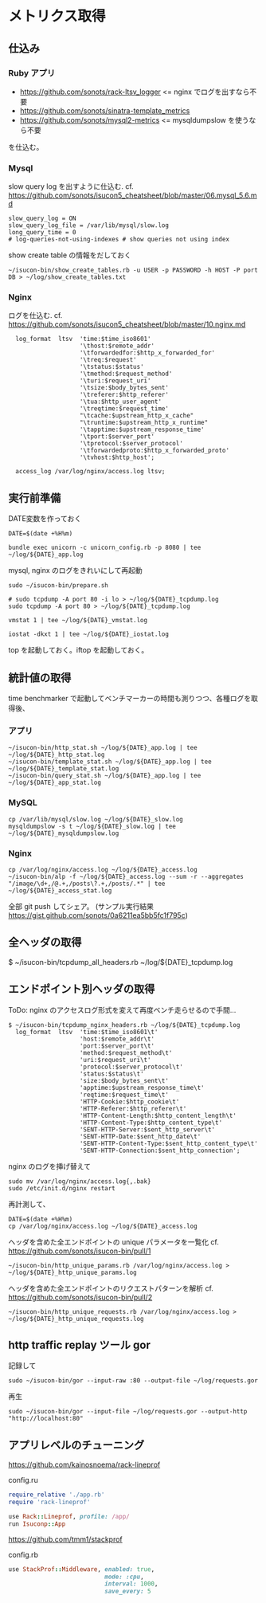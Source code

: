 # メトリクス取得

## 仕込み

### Ruby アプリ

* https://github.com/sonots/rack-ltsv_logger <= nginx でログを出すなら不要
* https://github.com/sonots/sinatra-template_metrics
* https://github.com/sonots/mysql2-metrics <= mysqldumpslow を使うなら不要

を仕込む。

### Mysql

slow query log を出すように仕込む. cf. https://github.com/sonots/isucon5_cheatsheet/blob/master/06.mysql_5.6.md

```
slow_query_log = ON
slow_query_log_file = /var/lib/mysql/slow.log
long_query_time = 0
# log-queries-not-using-indexes # show queries not using index
```

show create table の情報をだしておく

```
~/isucon-bin/show_create_tables.rb -u USER -p PASSWORD -h HOST -P port DB > ~/log/show_create_tables.txt
```

### Nginx

ログを仕込む. cf. https://github.com/sonots/isucon5_cheatsheet/blob/master/10.nginx.md

```
  log_format  ltsv  'time:$time_iso8601'
                    '\thost:$remote_addr'
                    '\tforwardedfor:$http_x_forwarded_for'
                    '\treq:$request'
                    '\tstatus:$status'
                    '\tmethod:$request_method'
                    '\turi:$request_uri'
                    '\tsize:$body_bytes_sent'
                    '\treferer:$http_referer'
                    '\tua:$http_user_agent'
                    '\treqtime:$request_time'
                    "\tcache:$upstream_http_x_cache"
                    "\truntime:$upstream_http_x_runtime"
                    '\tapptime:$upstream_response_time'
                    '\tport:$server_port'
                    '\tprotocol:$server_protocol'
                    '\tforwardedproto:$http_x_forwarded_proto'
                    '\tvhost:$http_host';

  access_log /var/log/nginx/access.log ltsv;
```

## 実行前準備


DATE変数を作っておく

```
DATE=$(date +%H%m)
```

```
bundle exec unicorn -c unicorn_config.rb -p 8080 | tee ~/log/${DATE}_app.log
```

mysql, nginx のログをきれいにして再起動

```
sudo ~/isucon-bin/prepare.sh
```

```
# sudo tcpdump -A port 80 -i lo > ~/log/${DATE}_tcpdump.log
sudo tcpdump -A port 80 > ~/log/${DATE}_tcpdump.log
```

```
vmstat 1 | tee ~/log/${DATE}_vmstat.log
```

```
iostat -dkxt 1 | tee ~/log/${DATE}_iostat.log
```

top を起動しておく。iftop を起動しておく。

## 統計値の取得

time benchmarker で起動してベンチマーカーの時間も測りつつ、各種ログを取得後、

### アプリ

```
~/isucon-bin/http_stat.sh ~/log/${DATE}_app.log | tee ~/log/${DATE}_http_stat.log
~/isucon-bin/template_stat.sh ~/log/${DATE}_app.log | tee ~/log/${DATE}_template_stat.log
~/isucon-bin/query_stat.sh ~/log/${DATE}_app.log | tee ~/log/${DATE}_app_stat.log
```

### MySQL

```
cp /var/lib/mysql/slow.log ~/log/${DATE}_slow.log
mysqldumpslow -s t ~/log/${DATE}_slow.log | tee ~/log/${DATE}_mysqldumpslow.log
```


### Nginx

```
cp /var/log/nginx/access.log ~/log/${DATE}_access.log
~/isucon-bin/alp -f ~/log/${DATE}_access.log --sum -r --aggregates "/image/\d+,/@.+,/posts\?.+,/posts/.*" | tee ~/log/${DATE}_access_stat.log
```

全部 git push してシェア。 (サンプル実行結果 https://gist.github.com/sonots/0a6211ea5bb5fc1f795c)

## 全ヘッダの取得

$ ~/isucon-bin/tcpdump_all_headers.rb ~/log/${DATE}_tcpdump.log

## エンドポイント別ヘッダの取得

ToDo: nginx のアクセスログ形式を変えて再度ベンチ走らせるので手間...

```
$ ~/isucon-bin/tcpdump_nginx_headers.rb ~/log/${DATE}_tcpdump.log
  log_format  ltsv  'time:$time_iso8601\t'
                    'host:$remote_addr\t'
                    'port:$server_port\t'
                    'method:$request_method\t'
                    'uri:$request_uri\t'
                    'protocol:$server_protocol\t'
                    'status:$status\t'
                    'size:$body_bytes_sent\t'
                    'apptime:$upstream_response_time\t'
                    'reqtime:$request_time\t'
                    'HTTP-Cookie:$http_cookie\t'
                    'HTTP-Referer:$http_referer\t'
                    'HTTP-Content-Length:$http_content_length\t'
                    'HTTP-Content-Type:$http_content_type\t'
                    'SENT-HTTP-Server:$sent_http_server\t'
                    'SENT-HTTP-Date:$sent_http_date\t'
                    'SENT-HTTP-Content-Type:$sent_http_content_type\t'
                    'SENT-HTTP-Connection:$sent_http_connection';
```

nginx のログを挿げ替えて

```
sudo mv /var/log/nginx/access.log{,.bak}
sudo /etc/init.d/nginx restart
```

再計測して、

```
DATE=$(date +%H%m)
cp /var/log/nginx/access.log ~/log/${DATE}_access.log
```

ヘッダを含めた全エンドポイントの unique パラメータを一覧化 cf. https://github.com/sonots/isucon-bin/pull/1

```
~/isucon-bin/http_unique_params.rb /var/log/nginx/access.log > ~/log/${DATE}_http_unique_params.log
```


ヘッダを含めた全エンドポイントのリクエストパターンを解析 cf. https://github.com/sonots/isucon-bin/pull/2

```
~/isucon-bin/http_unique_requests.rb /var/log/nginx/access.log > ~/log/${DATE}_http_unique_requests.log
```

## http traffic replay ツール gor

記録して

```
sudo ~/isucon-bin/gor --input-raw :80 --output-file ~/log/requests.gor
```

再生

```
sudo ~/isucon-bin/gor --input-file ~/log/requests.gor --output-http "http://localhost:80"
```

## アプリレベルのチューニング

https://github.com/kainosnoema/rack-lineprof

config.ru

```ruby
require_relative './app.rb'
require 'rack-lineprof'

use Rack::Lineprof, profile: /app/
run Isuconp::App
```

https://github.com/tmm1/stackprof

config.rb

```ruby
use StackProf::Middleware, enabled: true,
                           mode: :cpu,
                           interval: 1000,
                           save_every: 5
```
